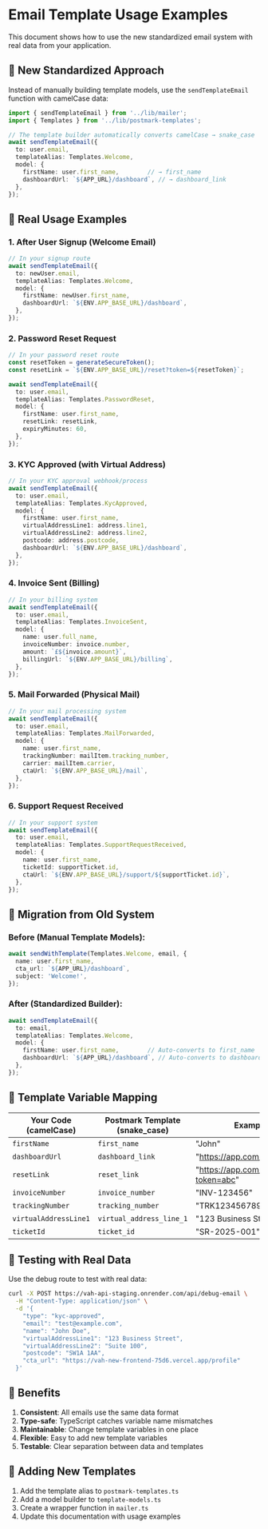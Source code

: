# Email Template Usage Examples

This document shows how to use the new standardized email system with real data from your application.

## 🎯 **New Standardized Approach**

Instead of manually building template models, use the `sendTemplateEmail` function with camelCase data:

```typescript
import { sendTemplateEmail } from '../lib/mailer';
import { Templates } from '../lib/postmark-templates';

// The template builder automatically converts camelCase → snake_case
await sendTemplateEmail({
  to: user.email,
  templateAlias: Templates.Welcome,
  model: {
    firstName: user.first_name,        // → first_name
    dashboardUrl: `${APP_URL}/dashboard`, // → dashboard_link
  },
});
```

## 📧 **Real Usage Examples**

### 1. **After User Signup (Welcome Email)**

```typescript
// In your signup route
await sendTemplateEmail({
  to: newUser.email,
  templateAlias: Templates.Welcome,
  model: {
    firstName: newUser.first_name,
    dashboardUrl: `${ENV.APP_BASE_URL}/dashboard`,
  },
});
```

### 2. **Password Reset Request**

```typescript
// In your password reset route
const resetToken = generateSecureToken();
const resetLink = `${ENV.APP_BASE_URL}/reset?token=${resetToken}`;

await sendTemplateEmail({
  to: user.email,
  templateAlias: Templates.PasswordReset,
  model: {
    firstName: user.first_name,
    resetLink: resetLink,
    expiryMinutes: 60,
  },
});
```

### 3. **KYC Approved (with Virtual Address)**

```typescript
// In your KYC approval webhook/process
await sendTemplateEmail({
  to: user.email,
  templateAlias: Templates.KycApproved,
  model: {
    firstName: user.first_name,
    virtualAddressLine1: address.line1,
    virtualAddressLine2: address.line2,
    postcode: address.postcode,
    dashboardUrl: `${ENV.APP_BASE_URL}/dashboard`,
  },
});
```

### 4. **Invoice Sent (Billing)**

```typescript
// In your billing system
await sendTemplateEmail({
  to: user.email,
  templateAlias: Templates.InvoiceSent,
  model: {
    name: user.full_name,
    invoiceNumber: invoice.number,
    amount: `£${invoice.amount}`,
    billingUrl: `${ENV.APP_BASE_URL}/billing`,
  },
});
```

### 5. **Mail Forwarded (Physical Mail)**

```typescript
// In your mail processing system
await sendTemplateEmail({
  to: user.email,
  templateAlias: Templates.MailForwarded,
  model: {
    name: user.first_name,
    trackingNumber: mailItem.tracking_number,
    carrier: mailItem.carrier,
    ctaUrl: `${ENV.APP_BASE_URL}/mail`,
  },
});
```

### 6. **Support Request Received**

```typescript
// In your support system
await sendTemplateEmail({
  to: user.email,
  templateAlias: Templates.SupportRequestReceived,
  model: {
    name: user.first_name,
    ticketId: supportTicket.id,
    ctaUrl: `${ENV.APP_BASE_URL}/support/${supportTicket.id}`,
  },
});
```

## 🔄 **Migration from Old System**

### Before (Manual Template Models):
```typescript
await sendWithTemplate(Templates.Welcome, email, {
  name: user.first_name,
  cta_url: `${APP_URL}/dashboard`,
  subject: 'Welcome!',
});
```

### After (Standardized Builder):
```typescript
await sendTemplateEmail({
  to: email,
  templateAlias: Templates.Welcome,
  model: {
    firstName: user.first_name,        // Auto-converts to first_name
    dashboardUrl: `${APP_URL}/dashboard`, // Auto-converts to dashboard_link
  },
});
```

## 🎨 **Template Variable Mapping**

| Your Code (camelCase) | Postmark Template (snake_case) | Example |
|----------------------|-------------------------------|---------|
| `firstName` | `first_name` | "John" |
| `dashboardUrl` | `dashboard_link` | "https://app.com/dashboard" |
| `resetLink` | `reset_link` | "https://app.com/reset?token=abc" |
| `invoiceNumber` | `invoice_number` | "INV-123456" |
| `trackingNumber` | `tracking_number` | "TRK123456789" |
| `virtualAddressLine1` | `virtual_address_line_1` | "123 Business Street" |
| `ticketId` | `ticket_id` | "SR-2025-001" |

## 🧪 **Testing with Real Data**

Use the debug route to test with real data:

```bash
curl -X POST https://vah-api-staging.onrender.com/api/debug-email \
  -H "Content-Type: application/json" \
  -d '{
    "type": "kyc-approved",
    "email": "test@example.com",
    "name": "John Doe",
    "virtualAddressLine1": "123 Business Street",
    "virtualAddressLine2": "Suite 100",
    "postcode": "SW1A 1AA",
    "cta_url": "https://vah-new-frontend-75d6.vercel.app/profile"
  }'
```

## 🚀 **Benefits**

1. **Consistent**: All emails use the same data format
2. **Type-safe**: TypeScript catches variable name mismatches
3. **Maintainable**: Change template variables in one place
4. **Flexible**: Easy to add new template variables
5. **Testable**: Clear separation between data and templates

## 🔧 **Adding New Templates**

1. Add the template alias to `postmark-templates.ts`
2. Add a model builder to `template-models.ts`
3. Create a wrapper function in `mailer.ts`
4. Update this documentation with usage examples
